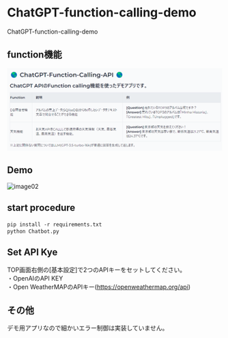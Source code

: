 # ChatGPT-function-calling-demo
ChatGPT-function-calling-demo


## function機能
![image01](https://github.com/sinjorjob/ChatGPT-function-calling-demo/blob/main/images/demo.png)


  
## Demo
![image02](https://github.com/sinjorjob/ChatGPT-function-calling-demo/blob/main/images/chatgpt-function-calling-demo.gif)

## start procedure

```
pip install -r requirements.txt
python Chatbot.py
```

## Set API Kye

TOP画面右側の[基本設定]で2つのAPIキーをセットしてください。  
・OpenAIのAPI KEY  
・Open WeatherMAPのAPIキー(https://openweathermap.org/api)

## その他
デモ用アプリなので細かいエラー制御は実装していません。
